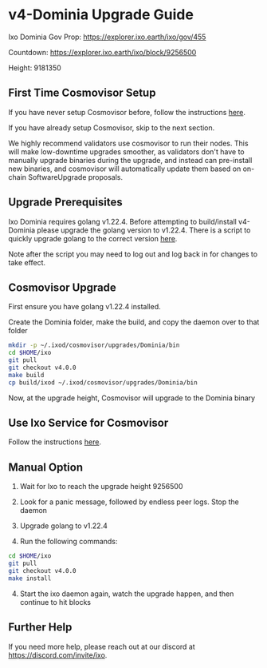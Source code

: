 # v4-Dominia Upgrade Guide

Ixo Dominia Gov Prop: <https://explorer.ixo.earth/ixo/gov/455>

Countdown: <https://explorer.ixo.earth/ixo/block/9256500>

Height: 9181350

## First Time Cosmovisor Setup

If you have never setup Cosmovisor before, follow the instructions [here](../v2/guide.md#first-time-cosmovisor-setup).

If you have already setup Cosmovisor, skip to the next section.

We highly recommend validators use cosmovisor to run their nodes. This
will make low-downtime upgrades smoother, as validators don't have to
manually upgrade binaries during the upgrade, and instead can
pre-install new binaries, and cosmovisor will automatically update them
based on on-chain SoftwareUpgrade proposals.

## Upgrade Prerequisites

Ixo Dominia requires golang v1.22.4. Before attempting to build/install v4-Dominia
please upgrade the golang version to v1.22.4. There is a script to quickly upgrade golang
to the correct version [here](upgrade_go_v1.22.4.sh).

Note after the script you may need to log out and log back in for changes to take effect.

## Cosmovisor Upgrade

First ensure you have golang v1.22.4 installed.

Create the Dominia folder, make the build, and copy the daemon over to that folder

```sh
mkdir -p ~/.ixod/cosmovisor/upgrades/Dominia/bin
cd $HOME/ixo
git pull
git checkout v4.0.0
make build
cp build/ixod ~/.ixod/cosmovisor/upgrades/Dominia/bin
```

Now, at the upgrade height, Cosmovisor will upgrade to the Dominia binary

## Use Ixo Service for Cosmovisor

Follow the instructions [here](../v2/guide.md#use-ixo-service-for-cosmovisor).

## Manual Option

1. Wait for Ixo to reach the upgrade height 9256500

2. Look for a panic message, followed by endless peer logs. Stop the daemon

3. Upgrade golang to v1.22.4

4. Run the following commands:

```sh
cd $HOME/ixo
git pull
git checkout v4.0.0
make install
```

4. Start the ixo daemon again, watch the upgrade happen, and then continue to hit blocks

## Further Help

If you need more help, please reach out at our discord at <https://discord.com/invite/ixo>.
